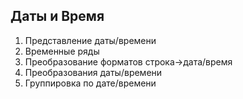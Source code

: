 ## Даты и Время

1. Представление даты/времени
2. Временные ряды
3. Преобразование форматов строка->дата/время
4. Преобразования даты/времени
5. Группировка по дате/времени
